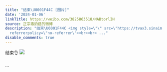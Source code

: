 ```yaml
---
title: "结束\U0001F44C [图片]"
date: '2024-01-06'
linkTitle: https://weibo.com/3825863518/NABtorlIH
source: 正宗毒奶菇的微博
description: "结束\U0001F44C <img style=\"\" src=\"https://tvax3.sinaimg.cn/large/e40a0b5ely1hlk1jrpp5tj20a702c3z5.jpg\"
  referrerpolicy=\"no-referrer\"><br><br> ..."
disable_comments: true
---
```

结束👌 <img style="" src="https://tvax3.sinaimg.cn/large/e40a0b5ely1hlk1jrpp5tj20a702c3z5.jpg" referrerpolicy="no-referrer"><br><br> ...